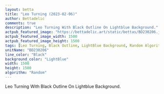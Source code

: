 ```yaml
---
layout: betta
title: "Leo Turning (2023-02-06)"
author: Bettadelic
comments: true
description: "Leo Turning With Black Outline On Lightblue Background."
actpub_featured_image: "https://bettadelic.art/static/bettas/BD230206.jpg"
actpub_featured_image_width: 1500
actpub_featured_image_height: 1500
tags: [Leo Turning, Black Outline, LightBlue Background, Random Algorithm, February 2023]
unitName: "BD230206"
line_color: "Black"
background_color: "LightBlue"
width: 1500
height: 1500
algorithm: "Random"
---
```


Leo Turning With Black Outline On Lightblue Background.
